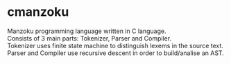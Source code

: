 # cmanzoku
Manzoku programming language written in C language.<br/>
Consists of 3 main parts: Tokenizer, Parser and Compiler.<br/>
Tokenizer uses finite state machine to distinguish lexems in the source text.<br/>
Parser and Compiler use recursive descent in order to build/analise an AST.
